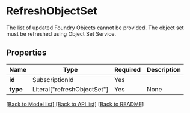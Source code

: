 # RefreshObjectSet

The list of updated Foundry Objects cannot be provided. The object set must be refreshed using Object Set Service.


## Properties
| Name | Type | Required | Description |
| ------------ | ------------- | ------------- | ------------- |
**id** | SubscriptionId | Yes |  |
**type** | Literal["refreshObjectSet"] | Yes | None |


[[Back to Model list]](../../README.md#models-v1-link) [[Back to API list]](../../README.md#documentation-for-api-endpoints) [[Back to README]](../../README.md)

